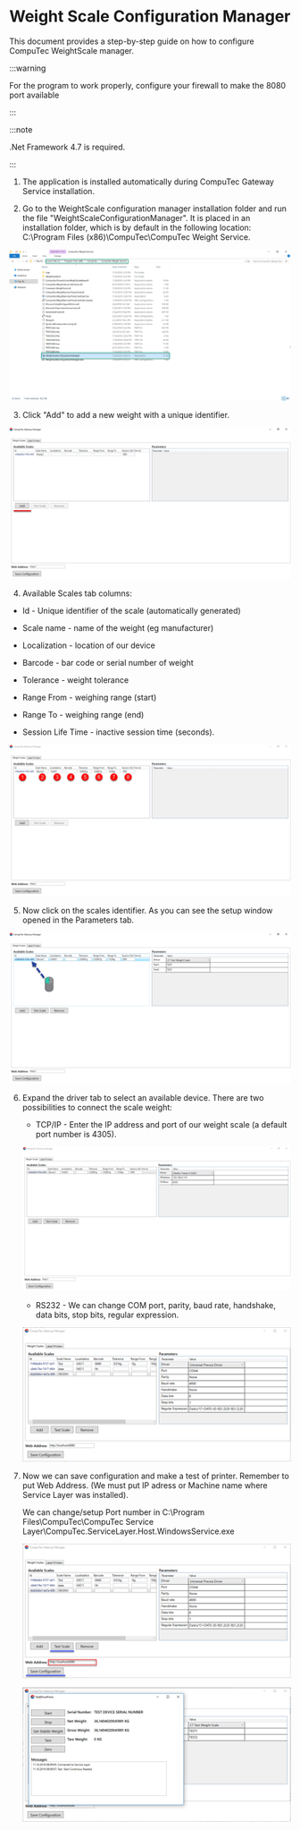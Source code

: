 # Weight Scale Configuration Manager

This document provides a step-by-step guide on how to configure CompuTec WeightScale manager.

:::warning

For the program to work properly, configure your firewall to make the 8080 port available

:::

:::note

.Net Framework 4.7 is required.

:::

1. The application is installed automatically during CompuTec Gateway Service installation.

2. Go to the WeightScale configuration manager installation folder and run the file "WeightScaleConfigurationManager". 
    It is placed in an installation folder, which is by default in the following location: C:\Program Files (x86)\CompuTec\CompuTec Weight Service\.

![Folder](./media/22222.png)

3. Click "Add" to add a new weight with a unique identifier.

![Add](./media/gate1.png)

 4. Available Scales tab columns:

  - Id - Unique identifier of the scale (automatically generated)
    
  - Scale name - name of the weight (eg manufacturer)
    
  - Localization - location of our device
    
  - Barcode - bar code or serial number of weight
    
  - Tolerance - weight tolerance 
    
  - Range From - weighing range (start)
    
  - Range To - weighing range (end)
    
  - Session Life Time - inactive session time (seconds).

![Labels](./media/gate2.png)

5. Now click on the scales identifier. As you can see the setup window opened in the Parameters tab.

![Click](./media/gate3.png)

6. Expand the driver tab to select an available device. There are two possibilities to connect the scale weight:

    - TCP/IP - Enter the IP address and port of our weight scale (a default port number is 4305).

    ![Gate](./media/gate4.png)

    - RS232  - We can change COM port, parity, baud rate, handshake, data bits, stop bits, regular expression.

    ![Full](./media/image2018-10-11_9-8-14.png)

 7. Now we can save configuration and make a test of printer. Remember to put Web Address. (We must put IP adress or Machine name where Service Layer was installed).

    We can change/setup Port number in C:\Program Files\CompuTec\CompuTec Service Layer\CompuTec.ServiceLayer.Host.WindowsService.exe  

    ![Save](./media/image2018-10-11_9-9-37.png)

    ![Test Drivers](./media/image2018-10-11_9-10-18.png)
